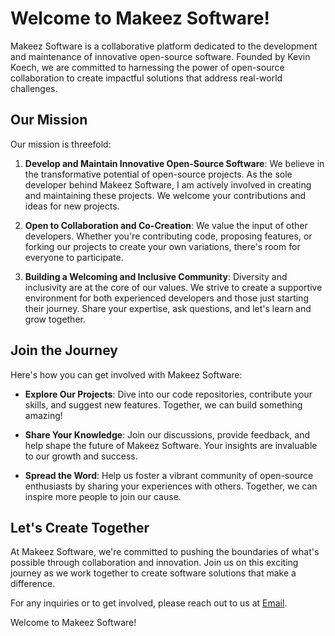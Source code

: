 # Welcome to Makeez Software!

Makeez Software is a collaborative platform dedicated to the development and maintenance of innovative open-source software. Founded by Kevin Koech, we are committed to harnessing the power of open-source collaboration to create impactful solutions that address real-world challenges.

## Our Mission

Our mission is threefold:

1. **Develop and Maintain Innovative Open-Source Software**: We believe in the transformative potential of open-source projects. As the sole developer behind Makeez Software, I am actively involved in creating and maintaining these projects. We welcome your contributions and ideas for new projects.

2. **Open to Collaboration and Co-Creation**: We value the input of other developers. Whether you're contributing code, proposing features, or forking our projects to create your own variations, there's room for everyone to participate.

3. **Building a Welcoming and Inclusive Community**: Diversity and inclusivity are at the core of our values. We strive to create a supportive environment for both experienced developers and those just starting their journey. Share your expertise, ask questions, and let's learn and grow together.

## Join the Journey

Here's how you can get involved with Makeez Software:

- **Explore Our Projects**: Dive into our code repositories, contribute your skills, and suggest new features. Together, we can build something amazing!

- **Share Your Knowledge**: Join our discussions, provide feedback, and help shape the future of Makeez Software. Your insights are invaluable to our growth and success.

- **Spread the Word**: Help us foster a vibrant community of open-source enthusiasts by sharing your experiences with others. Together, we can inspire more people to join our cause.

## Let's Create Together

At Makeez Software, we're committed to pushing the boundaries of what's possible through collaboration and innovation. Join us on this exciting journey as we work together to create software solutions that make a difference.

For any inquiries or to get involved, please reach out to us at [Email](makeez.software@proton.me).

Welcome to Makeez Software!
